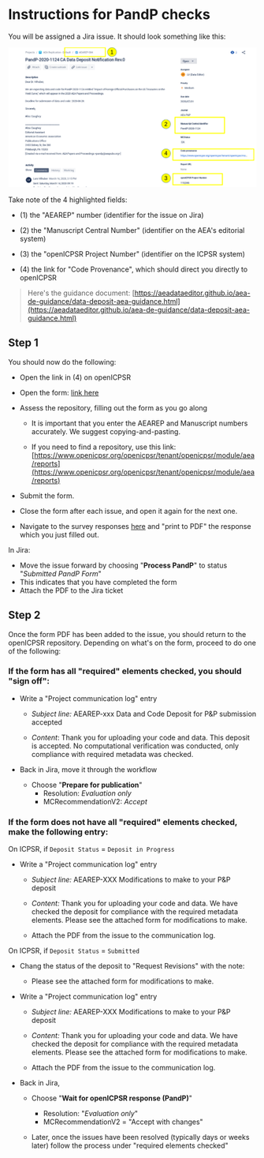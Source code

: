 # Instructions for PandP checks

You will be assigned a Jira issue. It should look something like this:

![](images/Jira-screenshot.png)

Take note of the 4 highlighted fields:

-   \(1) the "AEAREP" number (identifier for the issue on Jira)

-   \(2) the "Manuscript Central Number" (identifier on the AEA's editorial system)

-   \(3) the "openICPSR Project Number" (identifier on the ICPSR system)

-   \(4) the link for "Code Provenance", which should direct you directly to openICPSR

> Here's the guidance document:
[https://aeadataeditor.github.io/aea-de-guidance/data-deposit-aea-guidance.html](https://aeadataeditor.github.io/aea-de-guidance/data-deposit-aea-guidance.html)

## Step 1

You should now do the following:

-   Open the link in (4) on openICPSR

<!-- -->

-   Open the form: [link here](https://docs.google.com/forms/d/e/1FAIpQLSfcc4JDJsHRHZpkdBuNwbjYusjIsbSTXK6pZyuUBC7HyUW8iQ/viewform?usp=pp_url)

-   Assess the repository, filling out the form as you go along

    -   It is important that you enter the AEAREP and Manuscript numbers accurately. We suggest copying-and-pasting.

    -  If you need to find a repository, use this link: [https://www.openicpsr.org/openicpsr/tenant/openicpsr/module/aea/reports](https://www.openicpsr.org/openicpsr/tenant/openicpsr/module/aea/reports)
-   Submit the form.

- Close the form after each issue, and open it again for the next one.

- Navigate to the survey responses [here](https://docs.google.com/forms/d/1iNNCneII1HfUKV9WC-k1xl6ze0C74Dvf-O_us6PUjVA/edit#responses) and "print to PDF" the response which you just filled out.

In Jira:

-   Move the issue forward by choosing "**Process PandP**" to status
     "*Submitted PandP Form*"
-   This indicates that you have completed the form
-   Attach the PDF to the Jira ticket

## Step 2

Once the form PDF has been added to the issue, you should return to the openICPSR repository. Depending on what's on the form, proceed to do one of the following:

### If the form has all "required" elements checked, you should "sign off":

- Write a "Project communication log" entry
    -   *Subject line:* AEAREP-xxx Data and Code Deposit for P&P  submission accepted

    -   *Content*: Thank you for uploading your code and data. This
         deposit is accepted. No computational verification was
         conducted, only compliance with required metadata was checked.

-   Back in Jira, move it through the workflow

    -   Choose "**Prepare for publication**"
        -   Resolution: *Evaluation only*
        -   MCRecommendationV2: *Accept*

### If the form does not have all "required" elements checked, make the following entry:

On ICPSR, if `Deposit Status` = `Deposit in Progress`
-   Write a "Project communication log" entry

    -   *Subject line:* AEAREP-XXX Modifications to make to your P&P
        deposit

    -   *Content:* Thank you for uploading your code and data. We have
         checked the deposit for compliance with the required metadata
        elements. Please see the attached form for modifications to
         make.

    -   Attach the PDF from the issue to the communication log.

On ICPSR, if `Deposit Status` = `Submitted`
- Chang the status of the deposit to "Request Revisions" with the note:
    -   Please see the attached form for modifications to make.
-   Write a "Project communication log" entry

    -   *Subject line:* AEAREP-XXX Modifications to make to your P&P
        deposit

    -   *Content:* Thank you for uploading your code and data. We have
         checked the deposit for compliance with the required metadata
        elements. Please see the attached form for modifications to
         make.

    -   Attach the PDF from the issue to the communication log.


-   Back in Jira,

    -   Choose "**Wait for openICPSR response (PandP)**"
        -   Resolution: "*Evaluation only*"
        -   MCRecommendationV2 = "Accept with changes"

    -   Later, once the issues have been resolved (typically days or
        weeks later) follow the process under "required elements
        checked"
